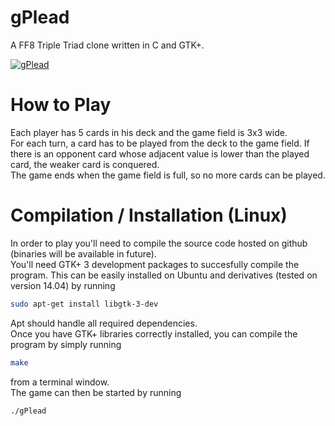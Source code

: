 gPlead
======

A FF8 Triple Triad clone written in C and GTK+.

<a href="http://it.tinypic.com?ref=2nki6hx" target="_blank"><img src="http://i61.tinypic.com/2nki6hx.png" border="0" alt="gPlead"></a>


How to Play
======

Each player has 5 cards in his deck and the game field is 3x3 wide.   
For each turn, a card has to be played from the deck to the game field. If there is an opponent card whose adjacent value is lower than the played card, the weaker card is conquered.     
The game ends when the game field is full, so no more cards can be played.

Compilation / Installation (Linux)
======

In order to play you'll need to compile the source code hosted on github (binaries will be available in future).    
You'll need GTK+ 3 development packages to succesfully compile the program. This can be easily installed on Ubuntu and derivatives (tested on version 14.04) by running
```bash
sudo apt-get install libgtk-3-dev 
```
Apt should handle all required dependencies.   
Once you have GTK+ libraries correctly installed, you can compile the program by simply running
```bash
make  
```
from a terminal window.    
The game can then be started by running
```bash
./gPlead  
```
